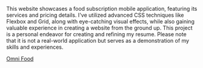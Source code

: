 This website showcases a food subscription mobile application, featuring its services and pricing details. 
I've utilized advanced CSS techniques like Flexbox and Grid, along with eye-catching visual effects, while also gaining valuable experience in creating a website from the ground up.
This project is a personal endeavor for creating and refining my resume. Please note that it is not a real-world application but serves as a demonstration of my skills and experiences.

[Omni Food](https://priya-v2.github.io/Food-Subscription/)
